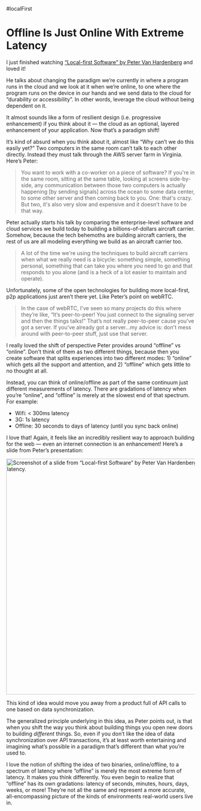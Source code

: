 #localFirst

# Offline Is Just Online With Extreme Latency

I just finished watching [“Local-first Software” by Peter Van Hardenberg](https://www.youtube.com/watch?v=KrPsyr8Ig6M) and loved it!

He talks about changing the paradigm we’re currently in where a program runs in the cloud and we look at it when we’re online, to one where the program runs on the device in our hands and we send data to the cloud for “durability or accessibility”. In other words, leverage the cloud without being dependent on it. 

It almost sounds like a form of resilient design (i.e. progressive enhancement) if you think about it — the cloud as an optional, layered enhancement of your application. Now that’s a paradigm shift!

It’s kind of absurd when you think about it, almost like “Why can’t we do this easily yet?” Two computers in the same room can’t talk to each other directly. Instead they must talk through the AWS server farm in Virginia. Here’s Peter:

> You want to work with a co-worker on a piece of software? If you're in the same room, sitting at the same table, looking at screens side-by-side, any communication between those two computers is actually happening [by sending signals] across the ocean to some data center, to some other server and then coming back to you. One: that's crazy. But two, it's also very slow and expensive and it doesn't have to be that way.

Peter actually starts his talk by comparing the enterprise-level software and cloud services we build today to building a billions-of-dollars aircraft carrier. Somehow, because the tech behemoths are building aircraft carriers, the rest of us are all modeling everything we build as an aircraft carrier too.

> A lot of the time we're using the techniques to build aircraft carriers when what we really need is a bicycle: something simple, something personal, something that can take you where _you_ need to go and that responds to you alone (and is a heck of a lot easier to maintain and operate).

Unfortunately, some of the open technologies for building more local-first, p2p applications just aren’t there yet. Like Peter’s point on webRTC.

> In the case of webRTC, I've seen so many projects do this where they’re like, “It‘s peer-to-peer! You just connect to the signaling server and then the things talks!” That’s not really peer-to-peer cause you've got a server. If you've already got a server...my advice is: don't mess around with peer-to-peer stuff, just use that server.

I really loved the shift of perspective Peter provides around “offline” vs “online”. Don't think of them as two different things, because then you create software that splits experiences into two different modes: 1) “online” which gets all the support and attention, and 2) “offline” which gets little to no thought at all.

Instead, you can think of online/offline as part of the same continuum just different measurements of latency. There are gradations of latency when you’re “online”, and “offline” is merely at the slowest end of that spectrum. For example:

- Wifi: < 300ms latency
- 3G: 1s latency
- Offline: 30 seconds to days of latency (until you sync back online)

I love that! Again, it feels like an incredibly resilient way to approach building for the web — even an internet connection is an enhancement! Here’s a slide from Peter’s presentation:

<img src="https://cdn.jim-nielsen.com/blog/2023/offline-is-extreme-latency.png" width="1130" height="629" alt="Screenshot of a slide from “Local-first Software” by Peter Van Hardenberg showing a spectrum of latency speeds, with “offline” being the most extreme form of latency." />

This kind of idea would move you away from a product full of API calls to one based on data synchronization.

The generalized principle underlying in this idea, as Peter points out, is that when you shift the way you think about building things you open new doors to building _different_ things. So, even if you don’t like the idea of data synchronization over API transactions, it’s at least worth entertaining and imagining what’s possible in a paradigm that’s different than what you’re used to.

I love the notion of shifting the idea of two binaries, online/offline, to a spectrum of latency where “offline” is merely the most extreme form of latency. It makes you think differently. You even begin to realize that “offline” has its own gradations: latency of seconds, minutes, hours, days, weeks, or more! They’re not all the same and represent a more accurate, all-encompassing picture of the kinds of environments real-world users live in.